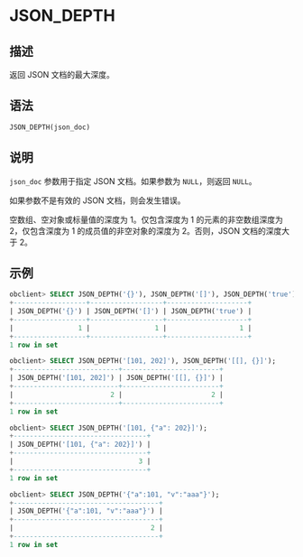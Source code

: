 JSON_DEPTH 
===============================



描述 
-----------------------

返回 JSON 文档的最大深度。

语法 
-----------------------

```sql
JSON_DEPTH(json_doc)
```



说明 
-----------------------

`json_doc` 参数用于指定 JSON 文档。如果参数为 `NULL`，则返回 `NULL`。 

如果参数不是有效的 JSON 文档，则会发生错误。

空数组、空对象或标量值的深度为 1。仅包含深度为 1 的元素的非空数组深度为 2，仅包含深度为 1 的成员值的非空对象的深度为 2。否则，JSON 文档的深度大于 2。

示例 
-----------------------

```sql
obclient> SELECT JSON_DEPTH('{}'), JSON_DEPTH('[]'), JSON_DEPTH('true');
+------------------+------------------+--------------------+
| JSON_DEPTH('{}') | JSON_DEPTH('[]') | JSON_DEPTH('true') |
+------------------+------------------+--------------------+
|                1 |                1 |                  1 |
+------------------+------------------+--------------------+
1 row in set

obclient> SELECT JSON_DEPTH('[101, 202]'), JSON_DEPTH('[[], {}]');
+--------------------------+------------------------+
| JSON_DEPTH('[101, 202]') | JSON_DEPTH('[[], {}]') |
+--------------------------+------------------------+
|                        2 |                      2 |
+--------------------------+------------------------+
1 row in set

obclient> SELECT JSON_DEPTH('[101, {"a": 202}]');
+---------------------------------+
| JSON_DEPTH('[101, {"a": 202}]') |
+---------------------------------+
|                               3 |
+---------------------------------+
1 row in set

obclient> SELECT JSON_DEPTH('{"a":101, "v":"aaa"}');
+------------------------------------+
| JSON_DEPTH('{"a":101, "v":"aaa"}') |
+------------------------------------+
|                                  2 |
+------------------------------------+
1 row in set
```


